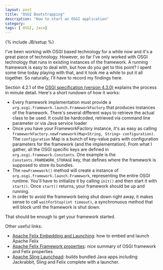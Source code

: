 ```yaml
---
layout: post
title: "OSGI Bootstrapping"
description: "How to start an OSGI application"
category: 
tags: [ OSGI, Java]
---
```

{% include JB/setup %}

I've been working with OSGI based technology for a while now and it's a great piece of technology. However, so far I've only worked with OSGI technology that runs in existing instances of the framework. A running framework is easy to deal with, but how do you get to this point? I spent some time today playing with that, and it took me a while to put it all together. So naturally, I'll have to record my findings here.

Section 4.2.1 of the [OSGI specification (version 4.3.0)][osgi-spec] explains the process in minute detail. Here's a short rundown of how it works:

* Every framework implementation must provide a ``org.osgi.framework.launch.FrameworkFactory`` that produces instances of the framework. There's several different ways to retrieve the actual class to be used. It could be hardcoded, retrieved via command line parameter or via Java service loader
* Once you have your FrameworkFactory instance, it's as easy as calling ``frameworkFactory.newFramework(Map<String, String> configuration)``. The ``configuration`` Map is a bunch of key-value pairs with configuration parameters for the framework (and the implementation). From what I gather, all the OSGI specific keys are defined in ``org.osgi.framework.Constants``. One example is the ``Constants.FRAMEWORK_STORAGE`` key, that defines where the framework is supposed to store its bundles.
* The ``newFramework()`` method will create a instance of ``org.osgi.framework.launch.Framework``, representing the entire OSGI runtime. You'll have to initialize it by calling ``init()`` and then start it with ``start()``. Once ``start()`` returns, your framework should be up and running. 
* In order to avoid the framework being shut down right away, it makes sense to call ``waitForStop(int timeout)``, a synchronuous method that will block until the framework is shut down. 


That should be enough to get your framework started. 


Other useful links:

* [Apache Felix Embedding and Launching][felix-embedding]: how to embed and launch Apache Felix
* [Apache Felix Framework properties][felix-properties]: nice summary of OSGI framework and Felix properties
* [Apache Sling Launchpad][sling-launchpad]: builds bundled Java apps including Jackrabbit, Sling and Felix complete with a launcher.

[osgi-spec]: http://www.osgi.org/Release4/Download
[felix-embedding]: http://felix.apache.org/site/apache-felix-framework-launching-and-embedding.html
[felix-properties]: http://felix.apache.org/site/apache-felix-framework-configuration-properties.html
[sling-launchpad]: http://sling.apache.org/site/maven-launchpad-plugin.html
